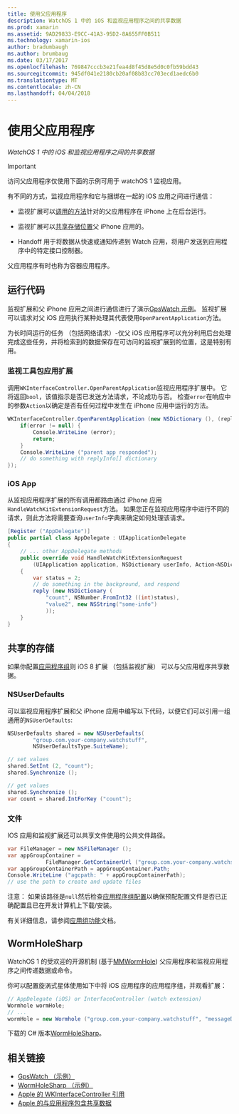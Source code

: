 ```yaml
---
title: 使用父应用程序
description: WatchOS 1 中的 iOS 和监视应用程序之间的共享数据
ms.prod: xamarin
ms.assetid: 9AD29833-E9CC-41A3-95D2-8A655FF0B511
ms.technology: xamarin-ios
author: bradumbaugh
ms.author: brumbaug
ms.date: 03/17/2017
ms.openlocfilehash: 769847cccb3e21fea4d8f45d8e5d0c0fb59bdd43
ms.sourcegitcommit: 945df041e2180cb20af08b83cc703ecd1aedc6b0
ms.translationtype: MT
ms.contentlocale: zh-CN
ms.lasthandoff: 04/04/2018
---
```

# <a name="working-with-the-parent-application"></a>使用父应用程序

_WatchOS 1 中的 iOS 和监视应用程序之间的共享数据_

> [!IMPORTANT]
> 访问父应用程序仅使用下面的示例可用于 watchOS 1 监视应用。


有不同的方式，监视应用程序和它与捆绑在一起的 iOS 应用之间进行通信：

- 监视扩展可以[调用的方法](#code)针对的父应用程序在 iPhone 上在后台运行。

- 监视扩展可以[共享存储位置](#storage)父 iPhone 应用的。

- Handoff 用于将数据从快速或通知传递到 Watch 应用，将用户发送到应用程序中的特定接口控制器。

父应用程序有时也称为容器应用程序。


<a name="code" />

## <a name="run-code"></a>运行代码

监视扩展和父 iPhone 应用之间进行通信进行了演示[GpsWatch 示例](https://developer.xamarin.com/samples/GpsWatch)。
监视扩展可以请求对父 iOS 应用执行某种处理其代表使用`OpenParentApplication`方法。

为长时间运行的任务 （包括网络请求）-仅父 iOS 应用程序可以充分利用后台处理完成这些任务，并将检索到的数据保存在可访问的监视扩展到的位置，这是特别有用。



### <a name="watch-kit-app-extension"></a>监视工具包应用扩展

调用`WKInterfaceController.OpenParentApplication`监视应用程序扩展中。 它将返回`bool`，该值指示是否已发送方法请求，不论成功与否。 检查`error`在响应中的参数`Action`以确定是否有任何过程中发生在 iPhone 应用中运行的方法。

```csharp
WKInterfaceController.OpenParentApplication (new NSDictionary (), (replyInfo, error) => {
    if(error != null) {
        Console.WriteLine (error);
        return;
    }
    Console.WriteLine ("parent app responded");
    // do something with replyInfo[] dictionary
});
```


### <a name="ios-app"></a>iOS App

从监视应用程序扩展的所有调用都路由通过 iPhone 应用`HandleWatchKitExtensionRequest`方法。
如果您正在监视应用程序中进行不同的请求，则此方法将需要查询`userInfo`字典来确定如何处理该请求。


```csharp
[Register ("AppDelegate")]
public partial class AppDelegate : UIApplicationDelegate
{
    // ... other AppDelegate methods
    public override void HandleWatchKitExtensionRequest
        (UIApplication application, NSDictionary userInfo, Action<NSDictionary> reply)
    {
        var status = 2;
        // do something in the background, and respond
        reply (new NSDictionary (
            "count", NSNumber.FromInt32 ((int)status),
            "value2", new NSString("some-info")
            ));
    }
}
```


<a name="storage" />

## <a name="shared-storage"></a>共享的存储

如果你配置[应用程序组](~/ios/watchos/app-fundamentals/app-groups.md)则 iOS 8 扩展 （包括监视扩展） 可以与父应用程序共享数据。

<a name="nsuserdefaults" />

### <a name="nsuserdefaults"></a>NSUserDefaults

可以监视应用程序扩展和父 iPhone 应用中编写以下代码，以便它们可以引用一组通用的`NSUserDefaults`:

```csharp
NSUserDefaults shared = new NSUserDefaults(
        "group.com.your-company.watchstuff",
        NSUserDefaultsType.SuiteName);

// set values
shared.SetInt (2, "count");
shared.Synchronize ();

// get values
shared.Synchronize ();
var count = shared.IntForKey ("count");
```

<a name="files" />

### <a name="files"></a>文件

IOS 应用和监视扩展还可以共享文件使用的公共文件路径。

```csharp
var FileManager = new NSFileManager ();
var appGroupContainer =
            FileManager.GetContainerUrl ("group.com.your-company.watchstuff");
var appGroupContainerPath = appGroupContainer.Path;
Console.WriteLine ("agcpath: " + appGroupContainerPath);
// use the path to create and update files
```

注意： 如果该路径是`null`然后检查[应用程序组配置](~/ios/watchos/app-fundamentals/app-groups.md)以确保预配配置文件是否已正确配置且已在开发计算机上下载/安装。

有关详细信息，请参阅[应用组功能](~/ios/deploy-test/provisioning/capabilities/app-groups-capabilities.md)文档。

## <a name="wormholesharp"></a>WormHoleSharp

WatchOS 1 的受欢迎的开源机制 (基于[MMWormHole](https://github.com/mutualmobile/MMWormhole)) 父应用程序和监视应用程序之间传递数据或命令。

你可以配置旋涡式星体使用如下中将 iOS 应用程序的应用程序组，并观看扩展：

```csharp
// AppDelegate (iOS) or InterfaceController (watch extension)
Wormhole wormHole;
// ...
wormHole = new Wormhole ("group.com.your-company.watchstuff", "messageDir");
```

下载的 C# 版本[WormHoleSharp](https://github.com/Clancey/WormHoleSharp)。



## <a name="related-links"></a>相关链接

- [GpsWatch （示例）](https://developer.xamarin.com/samples/monotouch/WatchKit/WatchKitCatalog/)
- [WormHoleSharp （示例）](https://github.com/Clancey/WormHoleSharp)
- [Apple 的 WKInterfaceController 引用](https://developer.apple.com/library/prerelease/ios/documentation/WatchKit/Reference/WKInterfaceController_class/index.html#//apple_ref/occ/clm/WKInterfaceController/openParentApplication:reply:)
- [Apple 的与应用程序包含共享数据](https://developer.apple.com/library/ios/documentation/General/Conceptual/ExtensibilityPG/ExtensionScenarios.html)
